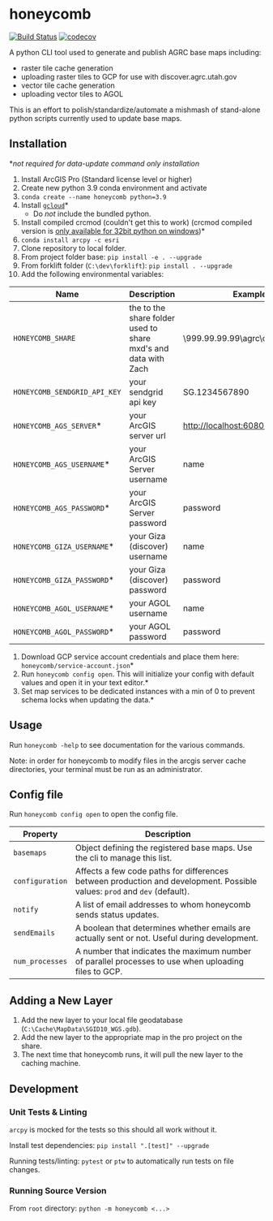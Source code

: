 # honeycomb

[![Build Status](https://travis-ci.org/agrc/honeycomb.svg?branch=master)](https://travis-ci.org/agrc/honeycomb)
[![codecov](https://codecov.io/gh/agrc/honeycomb/branch/master/graph/badge.svg)](https://codecov.io/gh/agrc/honeycomb)

A python CLI tool used to generate and publish AGRC base maps including:

- raster tile cache generation
- uploading raster tiles to GCP for use with discover.agrc.utah.gov
- vector tile cache generation
- uploading vector tiles to AGOL

This is an effort to polish/standardize/automate a mishmash of stand-alone python scripts currently used to update base maps.

## Installation

**not required for data-update command only installation*

1. Install ArcGIS Pro (Standard license level or higher)
1. Create new python 3.9 conda environment and activate
1. `conda create --name honeycomb python=3.9`
1. Install [`gcloud`](https://cloud.google.com/sdk/docs/)*
    - Do _not_ include the bundled python.
1. Install compiled crcmod (couldn't get this to work) (crcmod compiled version is [only available for 32bit python on windows](https://cloud.google.com/storage/docs/gsutil_install#:~:text=If%20you%20plan%20to%20use%20composite%20objects%2C%20you%20need%20to%20install%20compiled%20crcmod.%20On%20Windows%2C%20this%20is%20only%20available%20for%2032%2Dbit%20Python.))*
1. `conda install arcpy -c esri`
1. Clone repository to local folder.
1. From project folder base:
`pip install -e . --upgrade`
1. From forklift folder (`C:\dev\forklift`):
`pip install . --upgrade`
1. Add the following environmental variables:

| Name | Description | Example |
| --- | --- | --- |
| `HONEYCOMB_SHARE` | the to the share folder used to share mxd's and data with Zach | \\999.99.99.99\agrc\caching |
| `HONEYCOMB_SENDGRID_API_KEY` | your sendgrid api key | SG.1234567890 |
| `HONEYCOMB_AGS_SERVER`* | your ArcGIS server url | <http://localhost:6080/arcgis/admin> |
| `HONEYCOMB_AGS_USERNAME`* | your ArcGIS Server username | name |
| `HONEYCOMB_AGS_PASSWORD`* | your ArcGIS Server password | password |
| `HONEYCOMB_GIZA_USERNAME`* | your Giza (discover) username | name |
| `HONEYCOMB_GIZA_PASSWORD`* | your Giza (discover) password | password |
| `HONEYCOMB_AGOL_USERNAME`* | your AGOL username | name |
| `HONEYCOMB_AGOL_PASSWORD`* | your AGOL password | password |

1. Download GCP service account credentials and place them here: `honeycomb/service-account.json`*
1. Run `honeycomb config open`. This will initialize your config with default values and open it in your text editor.*
1. Set map services to be dedicated instances with a min of 0 to prevent schema locks when updating the data.*

## Usage

Run `honeycomb -help` to see documentation for the various commands.

Note: in order for honeycomb to modify files in the arcgis server cache directories, your terminal must be run as an administrator.

## Config file

Run `honeycomb config open` to open the config file.

| Property | Description |
| --- | --- |
| `basemaps` | Object defining the registered base maps. Use the cli to manage this list.
| `configuration` | Affects a few code paths for differences between production and development. Possible values: `prod` and `dev` (default).
| `notify` | A list of email addresses to whom honeycomb sends status updates.
| `sendEmails` | A boolean that determines whether emails are actually sent or not. Useful during development.
| `num_processes` | A number that indicates the maximum number of parallel processes to use when uploading files to GCP.

## Adding a New Layer

1. Add the new layer to your local file geodatabase (`C:\Cache\MapData\SGID10_WGS.gdb`).
1. Add the new layer to the appropriate map in the pro project on the share.
1. The next time that honeycomb runs, it will pull the new layer to the caching machine.

## Development

### Unit Tests & Linting

`arcpy` is mocked for the tests so this should all work without it.

Install test dependencies: `pip install ".[test]" --upgrade`

Running tests/linting: `pytest` or `ptw` to automatically run tests on file changes.

### Running Source Version

From `root` directory: `python -m honeycomb <...>`
